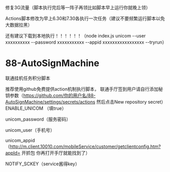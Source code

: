 修复3G流量（脚本执行完后等一阵子再领比如脚本早上运行你就晚上领）

Actions脚本修改为早上6.30和7.30各执行一次任务（建议不要频繁运行脚本以免大数据拉黑）

还有建议下载到本地执行！！！！！！（node index.js unicom --user xxxxxxxxxx --password xxxxxxxxxxx --appid xxxxxxxxxxxxxxxxx  --tryrun）

# 88-AutoSignMachine

 联通挂机任务积分脚本
 
推荐使用github免费提供action机制执行脚本， 联通手厅签到用户请自行添加秘钥参数（https://github.com/你的用户名/88-AutoSignMachine/settings/secrets/actions 然后点击New repository secret）
ENABLE_UNICOM （填true）


unicom_password（服务密码）

unicom_user（手机号）

unicom_appid（http://m.client.10010.com/mobileService/customer/getclientconfig.htm?appId= 开抓包 你再打开手厅就能找到了）

NOTIFY_SCKEY（service酱得key）

